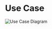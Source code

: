 # Use Case

![Use Case Diagram](https://www.plantuml.com/plantuml/png/TPDDRjim48NtEiN0NTHTE43yOmD5O4HMMg10LmcwAhfWgR5CX2RL8HcaA0hq6hr1T0xTf2SfAT6ER2OR_xpvDFFcaResbf5rUvb9t5gm6aXKEmkb8EHMQ9LbRs4ocS1Dst39Y0KDIZJ0k4L79XGp_riJVCPE0cOWZr9UxeKAmYOAexokfU1zcnzEGDKsgdqYx7fANPbHm8l3s3lxK_f2ZMIqKamAqpR-h_PZv9a9SozKxHtkeH_rAmFOC7vVaNQgBBJKT7KLFQxNy6QAdAyk0wIfH7eLUAbDjrTWS3NdCtxM92d_ph8S1hsp3HoXmwO5Cr3--_FNMU6tx0CAQuLpOAgI2ACRPdRVDQCIIdpEwgxRr1dap7YeqCeuQR4Fw4XzAIw7r4SXBQNCTCZaswtWEm-LRMEPaBqz5VY8puRuXyTQqs4kjKrmmUoXy_p4eoyZUUWfx1NQCebaCRAB8NkB71-q870AuGHR3h5Fga8JB-TmevKFFoQS6wEvw98rnyiwVl0TttL9vp3v6W_zsoG4bYZJH9aboZnHbYyPYA_6cBIhi9-_yS_56zFFJvHfeimIPPueYqGvEXg-ZUEQTKUzPIu6KlZFBi98twACvb5PmX0-XFHDHtl3S76n3ZRXlR_V-6XHbUlre31xhJ0_BonYONbQkFPVRY__0m00)
